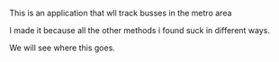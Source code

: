 This is an application that wll track busses in the metro area

I made it because all the other methods i found suck in different ways.

We will see where this goes.